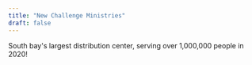 ```yaml
---
title: "New Challenge Ministries"
draft: false
---
```

South bay's largest distribution center, serving over 1,000,000 people in 2020!
